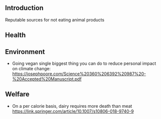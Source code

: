 Introduction
------------

Reputable sources for not eating animal products

Health
------

Environment
-----------

* Going vegan single biggest thing you can do to reduce personal impact on climate change: https://josephpoore.com/Science%20360%206392%20987%20-%20Accepted%20Manuscript.pdf

Welfare
-------

* On a per calorie  basis, dairy requires more death than meat https://link.springer.com/article/10.1007/s10806-018-9740-9
